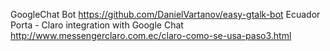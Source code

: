 

GoogleChat Bot
https://github.com/DanielVartanov/easy-gtalk-bot
Ecuador Porta - Claro integration with Google Chat
http://www.messengerclaro.com.ec/claro-como-se-usa-paso3.html